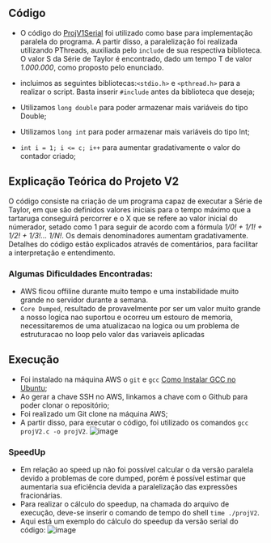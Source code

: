 ## Código
- O código do [ProjV1Serial](https://github.com/claudia1402/LabComputacaoParalela-GrupoJujutsuCodigo/tree/main/ProjV1Serial) foi utilizado como base para implementação paralela do programa. A partir disso, a paralelização foi realizada utilizando PThreads, auxiliada pelo `include` de sua respectiva biblioteca. O valor S da Série de Taylor é encontrado, dado um tempo T de valor _1.000.000_, como proposto pelo enunciado. 

- incluimos as seguintes bibliotecas:`<stdio.h>` e `<pthread.h>` para a realizar o script. Basta inserir `#include` antes da biblioteca que deseja;
- Utilizamos `long double` para poder armazenar mais variáveis do tipo Double; 
- Utilizamos `long int` para poder armazenar mais variáveis do tipo Int;
- `int i = 1; i <= c; i++` para aumentar gradativamente o valor do contador criado;

## Explicação Teórica do Projeto V2
O código consiste na criação de um programa capaz de executar a Série de Taylor, em que são definidos valores iniciais para o tempo máximo que a tartaruga conseguirá percorrer e o X que se refere ao valor inicial do númerador, setado como 1 para seguir de acordo com a fórmula _1/0! + 1/1! + 1/2! + 1/3!... 1/N!_. Os demais denominadores aumentam gradativamente. Detalhes do código estão explicados através de comentários, para facilitar a interpretação e entendimento.

### Algumas Dificuldades Encontradas:

- AWS ficou offiline durante muito tempo e uma instabilidade muito grande no servidor durante a semana.
- `Core Dumped`, resultado de provavelmente por ser um valor muito grande a nosso logica nao suportou e ocorreu um estouro de memoria, necessitaremos de uma atualizacao na logica 
ou um problema de estruturacao no loop pelo valor das variaveis aplicadas 

## Execução
- Foi instalado na máquina AWS o `git` e `gcc` [Como Instalar GCC no Ubuntu](https://linuxize.com/post/how-to-install-gcc-compiler-on-ubuntu-18-04/);
- Ao gerar a chave SSH no AWS, linkamos a chave com o Github para poder clonar o repositório;
- Foi realizado um Git clone na máquina AWS;
- A partir disso, para executar o código, foi utilizado os comandos `gcc projV2.c -o projV2`.
![image](https://user-images.githubusercontent.com/80297158/196845239-f89f9cae-dcdd-4703-a270-6c1839d908aa.png)

### SpeedUp
- Em relação ao speed up não foi possível calcular o da versão paralela devido a problemas de core dumped, porém é possível estimar que aumentaria sua eficiência devida a paralelização das expressões fracionárias.
- Para realizar o cálculo do speedup, na chamada do arquivo de execução, deve-se inserir o comando de tempo do shell `time ./projV2`.
- Aqui está um exemplo do cálculo do speedup da versão serial do código:
![image](https://user-images.githubusercontent.com/80297158/196845408-a5b04a10-81c8-404f-9dcf-907fae6a02cd.png)

